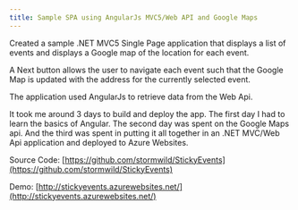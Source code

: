 ```yaml
---
title: Sample SPA using AngularJs MVC5/Web API and Google Maps
---
```


Created a sample .NET MVC5 Single Page application that displays a list of events and displays a Google map of the location for each event. 

A Next button allows the user to navigate each event such that the Google Map is updated with the address for the currently selected event.

The application used AngularJs to retrieve data from the Web Api.

It took me around 3 days to build and deploy the app. The first day I had to learn the basics of Angular. The second day was spent on the Google Maps api. And the third was spent in putting it all together in an .NET MVC/Web Api application and deployed to Azure Websites.

Source Code: [https://github.com/stormwild/StickyEvents](https://github.com/stormwild/StickyEvents)

Demo: [http://stickyevents.azurewebsites.net/](http://stickyevents.azurewebsites.net/)

